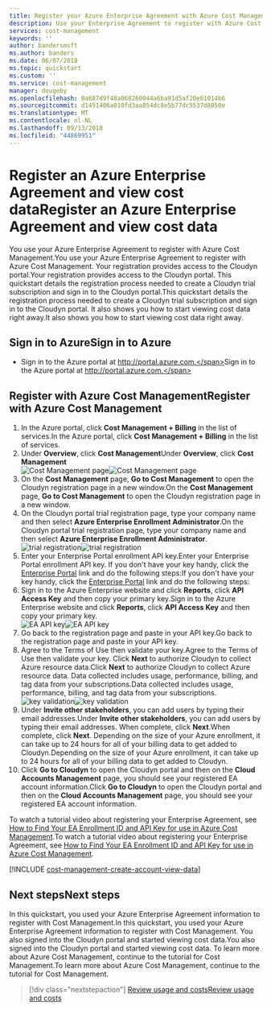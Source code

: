 ```yaml
---
title: Register your Azure Enterprise Agreement with Azure Cost Management | Microsoft Docs
description: Use your Enterprise Agreement to register with Azure Cost Management.
services: cost-management
keywords: ''
author: bandersmsft
ms.author: banders
ms.date: 06/07/2018
ms.topic: quickstart
ms.custom: ''
ms.service: cost-management
manager: dougeby
ms.openlocfilehash: 0a687d9f48a068260044a6ba91d5af20e61014b6
ms.sourcegitcommit: d1451406a010fd3aa854dc8e5b77dc5537d8050e
ms.translationtype: MT
ms.contentlocale: nl-NL
ms.lasthandoff: 09/13/2018
ms.locfileid: "44869951"
---
```

# <a name="register-an-azure-enterprise-agreement-and-view-cost-data"></a><span data-ttu-id="d9042-103">Register an Azure Enterprise Agreement and view cost data</span><span class="sxs-lookup"><span data-stu-id="d9042-103">Register an Azure Enterprise Agreement and view cost data</span></span>

<span data-ttu-id="d9042-104">You use your Azure Enterprise Agreement to register with Azure Cost Management.</span><span class="sxs-lookup"><span data-stu-id="d9042-104">You use your Azure Enterprise Agreement to register with Azure Cost Management.</span></span> <span data-ttu-id="d9042-105">Your registration provides access to the Cloudyn portal.</span><span class="sxs-lookup"><span data-stu-id="d9042-105">Your registration provides access to the Cloudyn portal.</span></span> <span data-ttu-id="d9042-106">This quickstart details the registration process needed to create a Cloudyn trial subscription and sign in to the Cloudyn portal.</span><span class="sxs-lookup"><span data-stu-id="d9042-106">This quickstart details the registration process needed to create a Cloudyn trial subscription and sign in to the Cloudyn portal.</span></span> <span data-ttu-id="d9042-107">It also shows you how to start viewing cost data right away.</span><span class="sxs-lookup"><span data-stu-id="d9042-107">It also shows you how to start viewing cost data right away.</span></span>

## <a name="sign-in-to-azure"></a><span data-ttu-id="d9042-108">Sign in to Azure</span><span class="sxs-lookup"><span data-stu-id="d9042-108">Sign in to Azure</span></span>

- <span data-ttu-id="d9042-109">Sign in to the Azure portal at http://portal.azure.com.</span><span class="sxs-lookup"><span data-stu-id="d9042-109">Sign in to the Azure portal at http://portal.azure.com.</span></span>

## <a name="register-with-azure-cost-management"></a><span data-ttu-id="d9042-110">Register with Azure Cost Management</span><span class="sxs-lookup"><span data-stu-id="d9042-110">Register with Azure Cost Management</span></span>

1. <span data-ttu-id="d9042-111">In the Azure portal, click **Cost Management + Billing** in the list of services.</span><span class="sxs-lookup"><span data-stu-id="d9042-111">In the Azure portal, click **Cost Management + Billing** in the list of services.</span></span>
2. <span data-ttu-id="d9042-112">Under **Overview**, click **Cost Management**</span><span class="sxs-lookup"><span data-stu-id="d9042-112">Under **Overview**, click **Cost Management**</span></span>  
    <span data-ttu-id="d9042-113">![Cost Management page](./media/quick-register-ea/cost-mgt-billing-service.png)</span><span class="sxs-lookup"><span data-stu-id="d9042-113">![Cost Management page](./media/quick-register-ea/cost-mgt-billing-service.png)</span></span>
3. <span data-ttu-id="d9042-114">On the **Cost Management** page, **Go to Cost Management** to open the Cloudyn registration page in a new window.</span><span class="sxs-lookup"><span data-stu-id="d9042-114">On the **Cost Management** page, **Go to Cost Management** to open the Cloudyn registration page in a new window.</span></span>
4. <span data-ttu-id="d9042-115">On the Cloudyn portal trial registration page, type your company name and then select **Azure Enterprise Enrollment Administrator**.</span><span class="sxs-lookup"><span data-stu-id="d9042-115">On the Cloudyn portal trial registration page, type your company name and then select **Azure Enterprise Enrollment Administrator**.</span></span>  
    <span data-ttu-id="d9042-116">![trial registration](./media/quick-register-ea/trial-reg.png)</span><span class="sxs-lookup"><span data-stu-id="d9042-116">![trial registration](./media/quick-register-ea/trial-reg.png)</span></span>
5. <span data-ttu-id="d9042-117">Enter your Enterprise Portal enrollment API key.</span><span class="sxs-lookup"><span data-stu-id="d9042-117">Enter your Enterprise Portal enrollment API key.</span></span> <span data-ttu-id="d9042-118">If you don't have your key handy, click the [Enterprise Portal](https://ea.azure.com) link and do the following steps:</span><span class="sxs-lookup"><span data-stu-id="d9042-118">If you don't have your key handy, click the [Enterprise Portal](https://ea.azure.com) link and do the following steps:</span></span>
  1. <span data-ttu-id="d9042-119">Sign in to the Azure Enterprise website and click **Reports**, click **API Access Key** and then copy your primary key.</span><span class="sxs-lookup"><span data-stu-id="d9042-119">Sign in to the Azure Enterprise website and click **Reports**, click **API Access Key** and then copy your primary key.</span></span>  
    <span data-ttu-id="d9042-120">![EA API key](./media/quick-register-ea/ea-key.png)</span><span class="sxs-lookup"><span data-stu-id="d9042-120">![EA API key](./media/quick-register-ea/ea-key.png)</span></span>
  3. <span data-ttu-id="d9042-121">Go back to the registration page and paste in your API key.</span><span class="sxs-lookup"><span data-stu-id="d9042-121">Go back to the registration page and paste in your API key.</span></span>
6. <span data-ttu-id="d9042-122">Agree to the Terms of Use then validate your key.</span><span class="sxs-lookup"><span data-stu-id="d9042-122">Agree to the Terms of Use then validate your key.</span></span> <span data-ttu-id="d9042-123">Click **Next** to authorize Cloudyn to collect Azure resource data.</span><span class="sxs-lookup"><span data-stu-id="d9042-123">Click **Next** to authorize Cloudyn to collect Azure resource data.</span></span> <span data-ttu-id="d9042-124">Data collected includes usage, performance, billing, and tag data from your subscriptions.</span><span class="sxs-lookup"><span data-stu-id="d9042-124">Data collected includes usage, performance, billing, and tag data from your subscriptions.</span></span>  
    <span data-ttu-id="d9042-125">![key validation](./media/quick-register-ea/ea-key-validated.png)</span><span class="sxs-lookup"><span data-stu-id="d9042-125">![key validation](./media/quick-register-ea/ea-key-validated.png)</span></span>
7. <span data-ttu-id="d9042-126">Under **Invite other stakeholders**, you can add users by typing their email addresses.</span><span class="sxs-lookup"><span data-stu-id="d9042-126">Under **Invite other stakeholders**, you can add users by typing their email addresses.</span></span> <span data-ttu-id="d9042-127">When complete, click **Next**.</span><span class="sxs-lookup"><span data-stu-id="d9042-127">When complete, click **Next**.</span></span> <span data-ttu-id="d9042-128">Depending on the size of your Azure enrollment, it can take up to 24 hours for all of your billing data to get added to Cloudyn.</span><span class="sxs-lookup"><span data-stu-id="d9042-128">Depending on the size of your Azure enrollment, it can take up to 24 hours for all of your billing data to get added to Cloudyn.</span></span>
8. <span data-ttu-id="d9042-129">Click **Go to Cloudyn** to open the Cloudyn portal and then on the **Cloud Accounts Management** page, you should see your registered EA account information.</span><span class="sxs-lookup"><span data-stu-id="d9042-129">Click **Go to Cloudyn** to open the Cloudyn portal and then on the **Cloud Accounts Management** page, you should see your registered EA account information.</span></span>

<span data-ttu-id="d9042-130">To watch a tutorial video about registering your Enterprise Agreement, see [How to Find Your EA Enrollment ID and API Key for use in Azure Cost Management](https://youtu.be/u_phLs_udig).</span><span class="sxs-lookup"><span data-stu-id="d9042-130">To watch a tutorial video about registering your Enterprise Agreement, see [How to Find Your EA Enrollment ID and API Key for use in Azure Cost Management](https://youtu.be/u_phLs_udig).</span></span>

[!INCLUDE [cost-management-create-account-view-data](../../includes/cost-management-create-account-view-data.md)]

## <a name="next-steps"></a><span data-ttu-id="d9042-131">Next steps</span><span class="sxs-lookup"><span data-stu-id="d9042-131">Next steps</span></span>

<span data-ttu-id="d9042-132">In this quickstart, you used your Azure Enterprise Agreement information to register with Cost Management.</span><span class="sxs-lookup"><span data-stu-id="d9042-132">In this quickstart, you used your Azure Enterprise Agreement information to register with Cost Management.</span></span> <span data-ttu-id="d9042-133">You also signed into the Cloudyn portal and started viewing cost data.</span><span class="sxs-lookup"><span data-stu-id="d9042-133">You also signed into the Cloudyn portal and started viewing cost data.</span></span> <span data-ttu-id="d9042-134">To learn more about Azure Cost Management, continue to the tutorial for Cost Management.</span><span class="sxs-lookup"><span data-stu-id="d9042-134">To learn more about Azure Cost Management, continue to the tutorial for Cost Management.</span></span>

> [!div class="nextstepaction"]
> [<span data-ttu-id="d9042-135">Review usage and costs</span><span class="sxs-lookup"><span data-stu-id="d9042-135">Review usage and costs</span></span>](./tutorial-review-usage.md)
